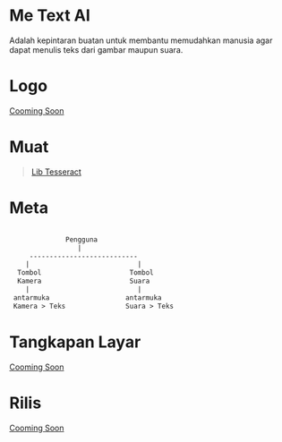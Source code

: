 # Me Text AI
Adalah kepintaran buatan untuk membantu memudahkan manusia agar dapat menulis teks dari gambar maupun suara.

# Logo
[Cooming Soon]()

# Muat
> [Lib Tesseract](https://cdnjs.cloudflare.com/ajax/libs/tesseract.js/4.1.1/tesseract.min.js)

# Meta
``` txt

              Pengguna
                 |
     ---------------------------
    |                           |
  Tombol                      Tombol
  Kamera                      Suara
    |                           |
 antarmuka                   antarmuka
 Kamera > Teks               Suara > Teks

```

# Tangkapan Layar
[Cooming Soon]()

# Rilis
[Cooming Soon]()
